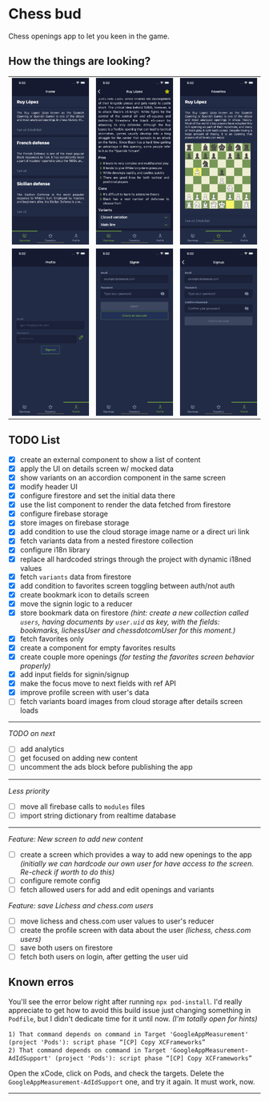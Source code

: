 # Chess bud

Chess openings app to let you keen in the game.

## How the things are looking?

|                                                          |                                                          |                                                                |
| :------------------------------------------------------: | :------------------------------------------------------: | -------------------------------------------------------------- |
|     ![List screen](./assets/list.png 'List screen')      | ![Details screen](./assets/details.png 'Details screen') | ![Favorites screen](./assets/favorites.png 'Favorites screen') |
| ![Profile screen](./assets/profile.png 'Profile screen') |  ![Details screen](./assets/signin.png 'Signin screen')  | ![Signup screen](./assets/signup.png 'Signup screen')          |

## TODO List

- [x] create an external component to show a list of content
- [x] apply the UI on details screen w/ mocked data
- [x] show variants on an accordion component in the same screen
- [x] modify header UI
- [x] configure firestore and set the initial data there
- [x] use the list component to render the data fetched from firestore
- [x] configure firebase storage
- [x] store images on firebase storage
- [x] add condition to use the cloud storage image name or a direct uri link
- [x] fetch variants data from a nested firestore collection
- [x] configure i18n library
- [x] replace all hardcoded strings through the project with dynamic i18ned values
- [x] fetch `variants` data from firestore
- [x] add condition to favorites screen toggling between auth/not auth
- [x] create bookmark icon to details screen
- [x] move the signin logic to a reducer
- [x] store bookmark data on firestore _(hint: create a new collection called `users`, having documents by `user.uid` as key, with the fields: bookmarks, lichessUser and chessdotcomUser for this moment.)_
- [x] fetch favorites only
- [x] create a component for empty favorites results
- [x] create couple more openings _(for testing the favorites screen behavior properly)_
- [x] add input fields for signin/signup
- [x] make the focus move to next fields with ref API
- [x] improve profile screen with user's data
- [ ] fetch variants board images from cloud storage after details screen loads

---

_TODO on next_

- [ ] add analytics
- [ ] get focused on adding new content
- [ ] uncomment the ads block before publishing the app

---

_Less priority_

- [ ] move all firebase calls to `modules` files
- [ ] import string dictionary from realtime database

---

_Feature: New screen to add new content_

- [ ] create a screen which provides a way to add new openings to the app _(initially we can hardcode our own user for have access to the screen. Re-check if worth to do this)_
- [ ] configure remote config
- [ ] fetch allowed users for add and edit openings and variants

_Feature: save Lichess and chess.com users_

- [ ] move lichess and chess.com user values to user's reducer
- [ ] create the profile screen with data about the user _(lichess, chess.com users)_
- [ ] save both users on firestore
- [ ] fetch both users on login, after getting the user uid

## Known erros

You'll see the error below right after running `npx pod-install`. I'd really appreciate to get how to avoid this build issue just changing something in `Podfile`, but I didn't dedicate time for it until now. _(I'm totally open for hints)_

```shell
1) That command depends on command in Target 'GoogleAppMeasurement' (project 'Pods'): script phase “[CP] Copy XCFrameworks”
2) That command depends on command in Target 'GoogleAppMeasurement-AdIdSupport' (project 'Pods'): script phase “[CP] Copy XCFrameworks”
```

Open the xCode, click on Pods, and check the targets. Delete the `GoogleAppMeasurement-AdIdSupport` one, and try it again. It must work, now.

---
